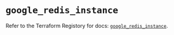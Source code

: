 # `google_redis_instance`

Refer to the Terraform Registory for docs: [`google_redis_instance`](https://registry.terraform.io/providers/hashicorp/google-beta/5.26.0/docs/resources/google_redis_instance).
